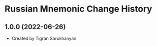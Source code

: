 Russian Mnemonic Change History
====================

1.0.0 (2022-06-26)
----------------
* Created by Tigran Sarukhanyan
